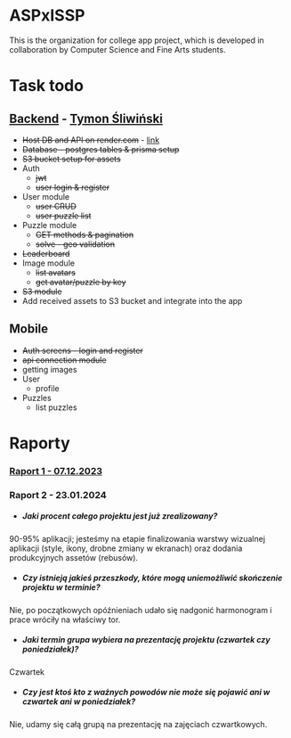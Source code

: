 # ASPxISSP
This is the organization for college app project, which is developed in collaboration by Computer Science and Fine Arts students.

# Task todo

## [Backend](https://github.com/ASPxISSP/backend) - [Tymon Śliwiński](https://github.com/TymonSliwinski)
* ~~Host DB and API on render.com~~ - [link](backend-4psy.onrender.com/)
* ~~Database - postgres tables & prisma setup~~
* ~~S3 bucket setup for assets~~
* Auth
    * ~~jwt~~
    * ~~user login & register~~
* User module
    * ~~user CRUD~~
    * ~~user puzzle list~~
* Puzzle module
    * ~~GET methods & pagination~~
    * ~~solve - geo validation~~
* ~~Leaderboard~~
* Image module
    * ~~list avatars~~
    * ~~get avatar/puzzle by key~~
* ~~S3 module~~
* Add received assets to S3 bucket and integrate into the app

## Mobile
* ~~Auth screens - login and register~~
* ~~api connection module~~
* getting images
* User
    * profile
* Puzzles
    * list puzzles

# Raporty
### [Raport 1 - 07.12.2023](https://uniwroc-my.sharepoint.com/:p:/g/personal/322854_uwr_edu_pl/EUbfOyLDm0RBksYP_SeoPQoBHla8YqJoA766J4E4qMGhFw?e=pXheZW)

### Raport 2 - 23.01.2024
* ##### Jaki procent całego projektu jest już zrealizowany?
90-95% aplikacji; jesteśmy na etapie finalizowania warstwy wizualnej aplikacji (style, ikony, drobne zmiany w ekranach) oraz dodania produkcyjnych assetów (rebusów).

* ##### Czy istnieją jakieś przeszkody, które mogą uniemożliwić skończenie projektu w terminie?
Nie, po początkowych opóźnieniach udało się nadgonić harmonogram i prace wróciły na właściwy tor.

* ##### Jaki termin grupa wybiera na prezentację projektu (czwartek czy poniedziałek)?
Czwartek

* ##### Czy jest ktoś kto z ważnych powodów nie może się pojawić ani w czwartek ani w poniedziałek?
Nie, udamy się całą grupą na prezentację na zajęciach czwartkowych.

